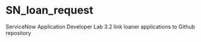 # SN_loan_request
ServiceNow Application Developer Lab 3.2 link loaner applications to Github repository
